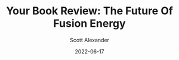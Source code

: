 ---
layout: podcast
title: "Your Book Review: The Future Of Fusion Energy"
author: Scott Alexander
description: https://astralcodexten.substack.com/p/your-book-review-the-future-of-fusion
date: 2022-06-17
length: 8610177
duration: 2152
guid: your-book-review-the-future-of-fusion
---